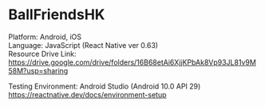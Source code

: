 # BallFriendsHK

Platform: Android, iOS  
Language: JavaScript (React Native ver 0.63)  
Resource Drive Link: https://drive.google.com/drive/folders/16B68etAi6XjjKPbAk8Vp93JL81v9M58M?usp=sharing

Testing Environment: Android Studio (Android 10.0 API 29)
https://reactnative.dev/docs/environment-setup
